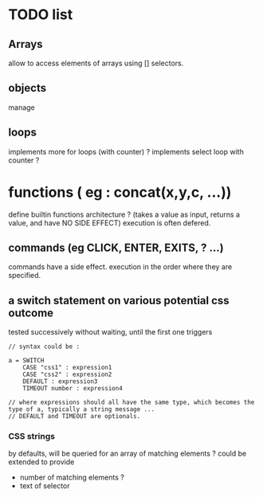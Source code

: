 # TODO list

## Arrays

allow to access elements of arrays using [] selectors.

## objects

manage 

## loops

implements more for loops (with counter) ?
implements select loop with counter ?

# functions ( eg : concat(x,y,c, ...))

define builtin functions architecture ? (takes a value as input, returns a value, and have NO SIDE EFFECT)
execution is often defered.

## commands (eg CLICK, ENTER, EXITS, ? ...)

commands have a side effect.
execution in the order where they are specified.

## a switch statement on various potential css outcome

tested successively without waiting, until the first one triggers 
````
// syntax could be :

a = SWITCH
    CASE "css1" : expression1
    CASE "css2" : expression2
    DEFAULT : expression3
    TIMEOUT number : expression4

// where expressions should all have the same type, which becomes the type of a, typically a string message ...
// DEFAULT and TIMEOUT are optionals.

````

### CSS strings

by defaults, will be queried for an array of matching elements ?
could be extended to provide
* number of matching elements ?
* text of selector
